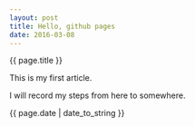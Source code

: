 ```yaml
---
layout: post
title: Hello, github pages
date: 2016-03-08
---
```

{{ page.title }}

This is my first article.

I will record my steps from here to somewhere.

{{ page.date | date_to_string }}